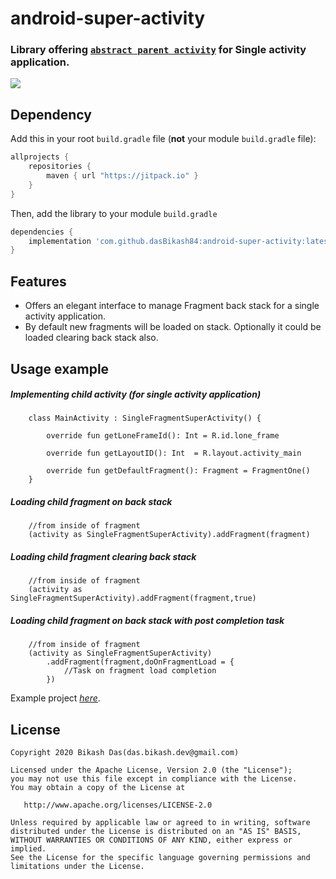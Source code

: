 # android-super-activity

### Library offering [`abstract parent activity`](https://github.com/dasBikash84/android-super-activity/blob/master/android-super-activity/src/main/java/com/dasbikash/super_activity/SingleFragmentSuperActivity.kt) for Single activity application.

[![](https://jitpack.io/v/dasBikash84/android-super-activity.svg)](https://jitpack.io/#dasBikash84/android-super-activity)

## Dependency

Add this in your root `build.gradle` file (**not** your module `build.gradle` file):

```gradle
allprojects {
	repositories {
        maven { url "https://jitpack.io" }
    }
}
```

Then, add the library to your module `build.gradle`
```gradle
dependencies {
    implementation 'com.github.dasBikash84:android-super-activity:latest.release.here'
}
```

## Features
- Offers an elegant interface to manage Fragment back stack for a single activity application.
- By default new fragments will be loaded on stack. Optionally it could be loaded clearing back stack also.

## Usage example

##### Implementing child activity (for single activity application)
```
    class MainActivity : SingleFragmentSuperActivity() {
    
        override fun getLoneFrameId(): Int = R.id.lone_frame
    
        override fun getLayoutID(): Int  = R.layout.activity_main
    
        override fun getDefaultFragment(): Fragment = FragmentOne()
    }
```
##### Loading child fragment on back stack
```
    //from inside of fragment
    (activity as SingleFragmentSuperActivity).addFragment(fragment) 
```
##### Loading child fragment clearing back stack
```
    //from inside of fragment
    (activity as SingleFragmentSuperActivity).addFragment(fragment,true)
```
##### Loading child fragment on back stack with post completion task
```
    //from inside of fragment
    (activity as SingleFragmentSuperActivity)
        .addFragment(fragment,doOnFragmentLoad = {
            //Task on fragment load completion
        })
```

Example project [*here*](https://github.com/dasBikash84/super_activity_example).

License
--------

    Copyright 2020 Bikash Das(das.bikash.dev@gmail.com)

    Licensed under the Apache License, Version 2.0 (the "License");
    you may not use this file except in compliance with the License.
    You may obtain a copy of the License at

       http://www.apache.org/licenses/LICENSE-2.0

    Unless required by applicable law or agreed to in writing, software
    distributed under the License is distributed on an "AS IS" BASIS,
    WITHOUT WARRANTIES OR CONDITIONS OF ANY KIND, either express or implied.
    See the License for the specific language governing permissions and
    limitations under the License.
